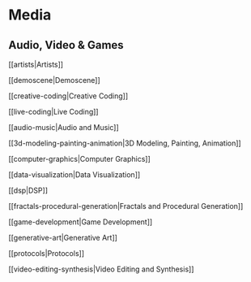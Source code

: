 # Media

## Audio, Video & Games

[[artists|Artists]]

[[demoscene|Demoscene]]

[[creative-coding|Creative Coding]]

[[live-coding|Live Coding]]

[[audio-music|Audio and Music]]

[[3d-modeling-painting-animation|3D Modeling, Painting, Animation]]

[[computer-graphics|Computer Graphics]]

[[data-visualization|Data Visualization]]

[[dsp|DSP]]

[[fractals-procedural-generation|Fractals and Procedural Generation]]

[[game-development|Game Development]]

[[generative-art|Generative Art]]

[[protocols|Protocols]]

[[video-editing-synthesis|Video Editing and Synthesis]]
